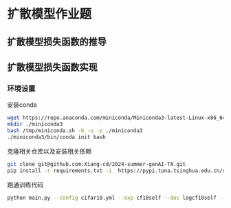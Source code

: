 # 扩散模型作业题


## 扩散模型损失函数的推导




## 扩散模型损失函数实现

### 环境设置
安装conda
```sh
wget https://repo.anaconda.com/miniconda/Miniconda3-latest-Linux-x86_64.sh -O /tmp/miniconda.sh
mkdir ./miniconda3
bash /tmp/miniconda.sh -b -u -p ./miniconda3
./miniconda3/bin/conda init bash
```
克隆相关仓库以及安装相关依赖
```sh
git clone git@github.com:Xiang-cd/2024-summer-genAI-TA.git
pip install -r requirements.txt -i  https://pypi.tuna.tsinghua.edu.cn/simple
```

跑通训练代码
```sh
python main.py --config cifar10.yml --exp cf10self --doc logcf10self --ni
```

